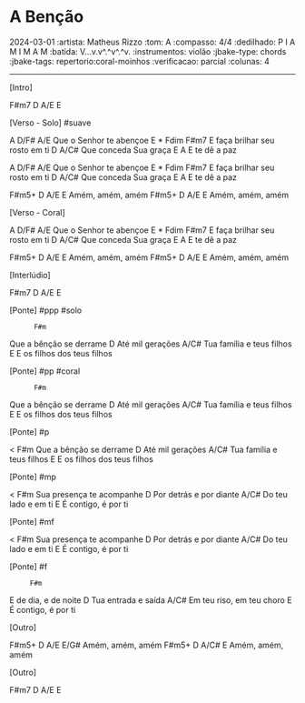 # A Benção
2024-03-01
:artista: Matheus Rizzo
:tom: A
:compasso: 4/4
:dedilhado: P I A M I M A M
:batida: V...v.v^.^v^.^v.
:instrumentos: violão
:jbake-type: chords
:jbake-tags: repertorio:coral-moinhos
:verificacao: parcial
:colunas: 4


----
[Intro]

F#m7 D  A/E  E

[Verso - Solo]
#suave

  A           D/F#    A/E
Que o Senhor te abençoe
            E   *  Fdim    F#m7
E faça brilhar seu rosto em ti
           D        A/C#
Que conceda Sua graça
   E       A
E te dê a paz

  A           D/F#    A/E
Que o Senhor te abençoe
            E   *  Fdim    F#m7
E faça brilhar seu rosto em ti
           D        A/C#
Que conceda Sua graça
   E       A
E te dê a paz

F#m5+  D       A/E   E
 Amém,   amém,   amém
F#m5+  D       A/E   E
 Amém,   amém,   amém

[Verso - Coral]

  A           D/F#    A/E
Que o Senhor te abençoe
            E   *  Fdim    F#m7
E faça brilhar seu rosto em ti
           D        A/C#
Que conceda Sua graça
   E       A
E te dê a paz

F#m5+  D       A/E   E
 Amém,   amém,   amém
F#m5+  D       A/E   E
 Amém,   amém,   amém

[Interlúdio]

F#m7 D  A/E  E

[Ponte]
#ppp #solo

          F#m
Que a bênção se derrame
      D
Até mil gerações
        A/C#
Tua família e teus filhos
         E
E os filhos dos teus filhos

[Ponte]
#pp #coral

          F#m
Que a bênção se derrame
      D
Até mil gerações
        A/C#
Tua família e teus filhos
         E
E os filhos dos teus filhos

[Ponte]
#p

&lt;         F#m
Que a bênção se derrame
      D
Até mil gerações
        A/C#
Tua família e teus filhos
         E
E os filhos dos teus filhos

[Ponte]
#mp

&lt;            F#m
Sua presença te acompanhe
         D
Por detrás e por diante
         A/C#
Do teu lado e em ti
          E
É contigo, é por ti

[Ponte]
#mf

&lt;            F#m
Sua presença te acompanhe
         D
Por detrás e por diante
         A/C#
Do teu lado e em ti
          E
É contigo, é por ti

[Ponte]
#f

         F#m
E de dia, e de noite
           D
Tua entrada e saída
        A/C#
Em teu riso, em teu choro
          E
É contigo, é por ti

[Outro]

F#m5+  D       A/E   E/G#
 Amém,   amém,   amém
F#m5+  D       A/C#   E
 Amém,   amém,   amém

[Outro]

F#m7 D  A/E  E

```
